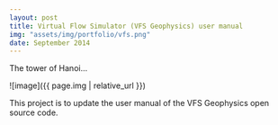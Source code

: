 ```yaml
---
layout: post
title: Virtual Flow Simulator (VFS Geophysics) user manual 
img: "assets/img/portfolio/vfs.png"
date: September 2014
---
```


The tower of Hanoi...

![image]({{ page.img | relative_url }})

This project is to update the user manual of the VFS Geophysics open source code.
